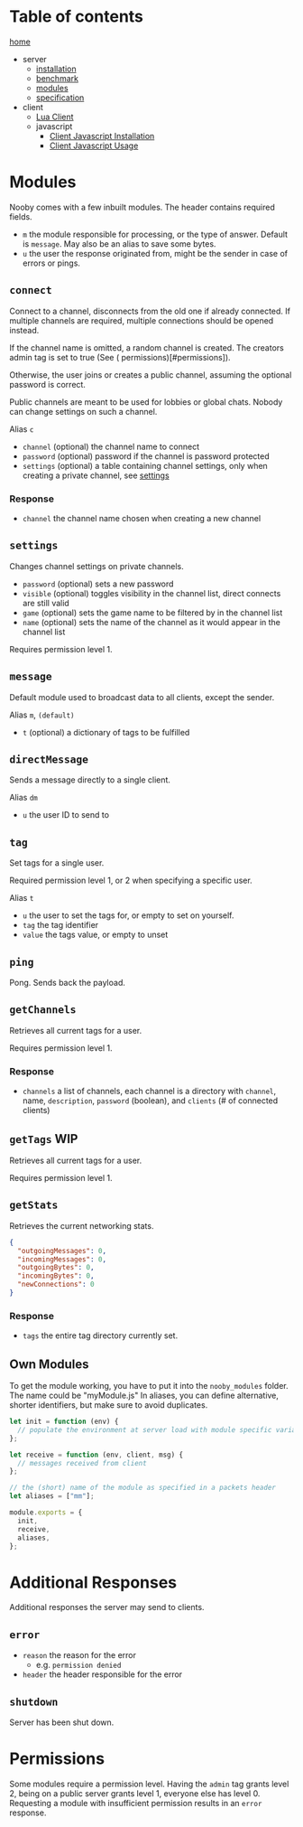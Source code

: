 # Table of contents

[home](/README.md)

- server
  - [installation](/docu/server/installation.md)
  - [benchmark](/docu/server/benchmark.md)
  - [modules](/docu/server/modules.md)
  - [specification](/docu/server/specification.md)
- client
  - [Lua Client](/docu/client/lua/usage.md)
  - javascript
    - [Client Javascript Installation](/docu/client/js/installation.md)
    - [Client Javascript Usage](/docu/client/js/usage.md)

# Modules

Nooby comes with a few inbuilt modules. The header contains required fields.

- `m` the module responsible for processing, or the type of answer. Default is `message`. May also be an alias to save
  some bytes.
- `u` the user the response originated from, might be the sender in case of errors or pings.

## `connect`

Connect to a channel, disconnects from the old one if already connected. If multiple channels are required, multiple
connections should be opened instead.

If the channel name is omitted, a random channel is created. The creators admin tag is set to true (See (
permissions)[#permissions]).

Otherwise, the user joins or creates a public channel, assuming the optional password is correct.

Public channels are meant to be used for lobbies or global chats. Nobody can change settings on such a channel.

Alias `c`

- `channel` (optional) the channel name to connect
- `password` (optional) password if the channel is password protected
- `settings` (optional) a table containing channel settings, only when creating a private channel, see [settings](#settings)

### Response

- `channel` the channel name chosen when creating a new channel

## `settings`

Changes channel settings on private channels.

- `password` (optional) sets a new password
- `visible` (optional) toggles visibility in the channel list, direct connects are still valid
- `game` (optional) sets the game name to be filtered by in the channel list
- `name` (optional) sets the name of the channel as it would appear in the channel list

Requires permission level 1.

## `message`

Default module used to broadcast data to all clients, except the sender.

Alias `m`, `(default)`

- `t` (optional) a dictionary of tags to be fulfilled

## `directMessage`

Sends a message directly to a single client.

Alias `dm`

- `u` the user ID to send to

## `tag`

Set tags for a single user.

Required permission level 1, or 2 when specifying a specific user.

Alias `t`

- `u` the user to set the tags for, or empty to set on yourself.
- `tag` the tag identifier
- `value` the tags value, or empty to unset

## `ping`

Pong. Sends back the payload.

## `getChannels`

Retrieves all current tags for a user.

Requires permission level 1.

### Response

- `channels` a list of channels, each channel is a directory with `channel`, name, `description`, `password` (boolean),
  and `clients` (# of connected clients)

## `getTags` WIP

Retrieves all current tags for a user.

Requires permission level 1.

## `getStats`

Retrieves the current networking stats.

```json
{
  "outgoingMessages": 0,
  "incomingMessages": 0,
  "outgoingBytes": 0,
  "incomingBytes": 0,
  "newConnections": 0
}
```

### Response

- `tags` the entire tag directory currently set.

## Own Modules

To get the module working, you have to put it into the `nooby_modules` folder. The name could be "myModule.js"
In aliases, you can define alternative, shorter identifiers, but make sure to avoid duplicates.

```js
let init = function (env) {
  // populate the environment at server load with module specific variables
};

let receive = function (env, client, msg) {
  // messages received from client
};

// the (short) name of the module as specified in a packets header
let aliases = ["mm"];

module.exports = {
  init,
  receive,
  aliases,
};
```

# Additional Responses

Additional responses the server may send to clients.

## `error`

- `reason` the reason for the error
  - e.g. `permission denied`
- `header` the header responsible for the error

## `shutdown`

Server has been shut down.

# Permissions

Some modules require a permission level. Having the `admin` tag grants level 2, being on a public server grants level 1, everyone else has level 0. Requesting a module with insufficient permission results in an `error` response.
